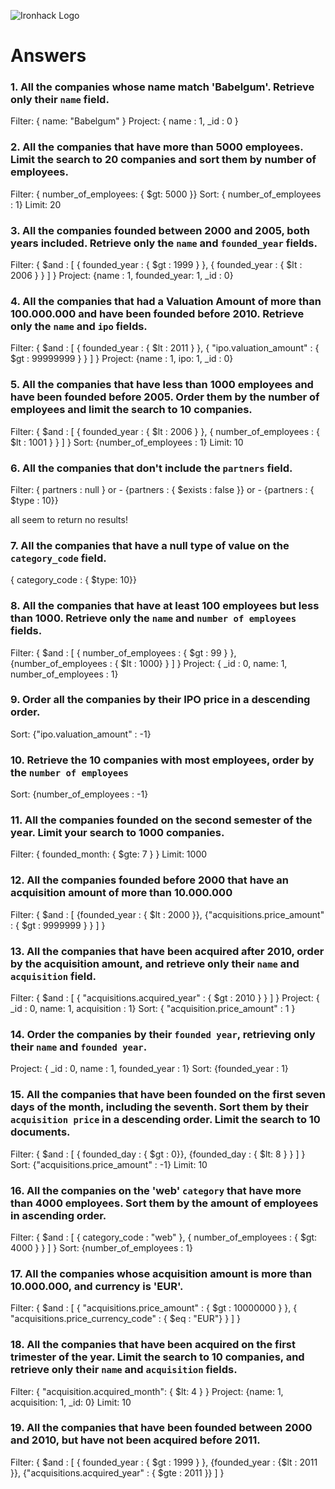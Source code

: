 ![Ironhack Logo](https://i.imgur.com/1QgrNNw.png)

# Answers

### 1. All the companies whose name match 'Babelgum'. Retrieve only their `name` field.

Filter: { name: "Babelgum" }
Project: { name : 1, _id : 0 }

### 2. All the companies that have more than 5000 employees. Limit the search to 20 companies and sort them by **number of employees**.

Filter: { number_of_employees: { $gt: 5000 }}
Sort: { number_of_employees : 1}
Limit: 20

### 3. All the companies founded between 2000 and 2005, both years included. Retrieve only the `name` and `founded_year` fields.

Filter: { $and : [ { founded_year : { $gt : 1999 } }, { founded_year : { $lt : 2006 } } ] }
Project: {name : 1, founded_year: 1, _id : 0}

### 4. All the companies that had a Valuation Amount of more than 100.000.000 and have been founded before 2010. Retrieve only the `name` and `ipo` fields.

Filter: { $and : [ { founded_year : { $lt : 2011 } }, { "ipo.valuation_amount" : { $gt : 99999999 } } ] }
Project: {name : 1, ipo: 1, _id : 0}

### 5. All the companies that have less than 1000 employees and have been founded before 2005. Order them by the number of employees and limit the search to 10 companies.

Filter: { $and : [ { founded_year : { $lt : 2006 } }, { number_of_employees : { $lt : 1001 } } ] }
Sort: {number_of_employees : 1}
Limit: 10

### 6. All the companies that don't include the `partners` field.

Filter: { partners : null }
or -  {partners : { $exists : false }}
or -  {partners : { $type : 10}}

all seem to return no results!

### 7. All the companies that have a null type of value on the `category_code` field.

{ category_code : { $type: 10}}

### 8. All the companies that have at least 100 employees but less than 1000. Retrieve only the `name` and `number of employees` fields.

Filter: { $and : [ { number_of_employees : { $gt : 99 } }, {number_of_employees : { $lt : 1000} } ] }
Project: { _id : 0, name: 1, number_of_employees : 1}

### 9. Order all the companies by their IPO price in a descending order.

Sort: {"ipo.valuation_amount" : -1}

### 10. Retrieve the 10 companies with most employees, order by the `number of employees`

Sort: {number_of_employees : -1}

### 11. All the companies founded on the second semester of the year. Limit your search to 1000 companies.

Filter: { founded_month: { $gte: 7 } }
Limit: 1000

### 12. All the companies founded before 2000 that have an acquisition amount of more than 10.000.000

Filter: { $and : [ {founded_year : { $lt : 2000 }}, {"acquisitions.price_amount" : { $gt : 9999999 } } ] }

### 13. All the companies that have been acquired after 2010, order by the acquisition amount, and retrieve only their `name` and `acquisition` field.

Filter: { $and : [ { "acquisitions.acquired_year" : { $gt : 2010 } } ] }
Project: { _id : 0, name: 1, acquisition : 1}
Sort: { "acquisition.price_amount" : 1 }

### 14. Order the companies by their `founded year`, retrieving only their `name` and `founded year`.

Project: { _id : 0, name : 1, founded_year : 1}
Sort: {founded_year : 1}

### 15. All the companies that have been founded on the first seven days of the month, including the seventh. Sort them by their `acquisition price` in a descending order. Limit the search to 10 documents.

Filter: { $and : [ { founded_day : { $gt : 0}}, {founded_day : { $lt: 8 } } ] }
Sort: {"acquisitions.price_amount" : -1}
Limit: 10

### 16. All the companies on the 'web' `category` that have more than 4000 employees. Sort them by the amount of employees in ascending order.

Filter: { $and : [ { category_code : "web" }, { number_of_employees : { $gt: 4000 } } ] }
Sort: {number_of_employees : 1}

### 17. All the companies whose acquisition amount is more than 10.000.000, and currency is 'EUR'.

Filter: { $and : [ { "acquisitions.price_amount" : { $gt : 10000000 } }, { "acquisitions.price_currency_code" :  { $eq : "EUR"} } ] }

### 18. All the companies that have been acquired on the first trimester of the year. Limit the search to 10 companies, and retrieve only their `name` and `acquisition` fields.

Filter: { "acquisition.acquired_month": { $lt: 4 } }
Project: {name: 1, acquisition: 1, _id: 0}
Limit: 10

### 19. All the companies that have been founded between 2000 and 2010, but have not been acquired before 2011.

Filter: { $and : [ { founded_year : { $gt : 1999 } }, {founded_year : {$lt : 2011 }}, {"acquisitions.acquired_year" : { $gte : 2011 }} ] }
